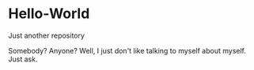 # Hello-World
Just another repository

Somebody? Anyone? Well, I just don't like talking to myself about myself. Just ask. 
